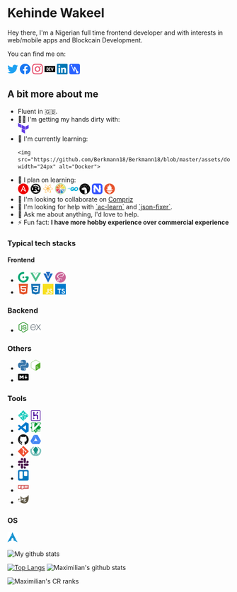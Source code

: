# Kehinde Wakeel

Hey there, I'm a Nigerian full time frontend developer and with interests in web/mobile apps and  Blockcain Development.

You can find me on:
<p>
  <a href="https://twitter.com/tijjken"><img src="https://github.com/Berkmann18/Berkmann18/blob/master/assets/twitter.svg" width="24px" alt="Twitter"></a>
  <a href="https://web.facebook.com/wakeel.kehinde.7/"><img src="https://github.com/Berkmann18/Berkmann18/blob/master/assets/facebook.svg" width="24px" alt="Facebook"></a>
  <a href="https://www.instagram.com/tijj_ken/"><img src="https://github.com/Berkmann18/Berkmann18/blob/master/assets/instagram.svg" width="24px" alt="Instagram"></a>
  <a href="https://dev.to/tijjken"><img src="https://github.com/Berkmann18/Berkmann18/blob/master/assets/dev-dot-to.svg" width="24px" alt="DEV.to"></a>
  <a href="https://www.linkedin.com/in/tijjken/"><img src="https://github.com/Berkmann18/Berkmann18/blob/master/assets/linkedin.svg" width="24px" alt="Linkedin"></a>
  <a href="https://hashnode.com/@kenny82"><img src="https://github.com/Berkmann18/Berkmann18/blob/master/assets/hashnode.svg" width="24px" alt="Hashnode"></a>
</p>

## A bit more about me
<ul>
  <li>Fluent in 🇬🇧.</li>
  <li>
    👨‍💻 I'm getting my hands dirty with:<br>
    <img src="https://github.com/Berkmann18/Berkmann18/blob/master/assets/terraform.svg" width="24px" alt="Terraform">
  </li>
  <li>
    🌱 I'm currently learning:<br>
    
    <img src="https://github.com/Berkmann18/Berkmann18/blob/master/assets/docker.svg" width="24px" alt="Docker">
    
  </li>
  <li>
    🌱 I plan on learning:<br>
    <img src="https://github.com/Berkmann18/Berkmann18/blob/master/assets/ansible.svg" width="24px" alt="Ansible">
    <img src="https://github.com/Berkmann18/Berkmann18/blob/master/assets/rust.svg" width="24px" alt="Rust">
    <a href="https://github.com/neutralinojs/neutralinojs"><img src="https://github.com/Berkmann18/Berkmann18/blob/master/assets/neutralinojs.svg" width="24px" alt="Neutralino"></a>
    <img src="https://github.com/Berkmann18/Berkmann18/blob/master/assets/juce.svg" width="24px" alt="Juce">
    <img src="https://github.com/Berkmann18/Berkmann18/blob/master/assets/go.svg" width="24px" alt="Go">
    <img src="https://github.com/Berkmann18/Berkmann18/blob/master/assets/deno.svg" width="24px" alt="Deno">
    <img src="https://github.com/Berkmann18/Berkmann18/blob/master/assets/nativescript.svg" width="24px" alt="NativeScript">
    <img src="https://github.com/Berkmann18/Berkmann18/blob/master/assets/prometheus.svg" width="24px" alt="Prometheus">
  </li>
  <li>
    👯 I'm looking to collaborate on <a href="https://github.com/Berkmann18/Compriz">Compriz</a>
  </li>
  <li>
    🤝 I'm looking for help with <a href="https://github.com/all-contributors/ac-learn">`ac-learn`</a> and <a href="https://github.com/Berkmann18/json-fixer">`json-fixer`</a>.
  </li>
  <li>
    💬 Ask me about anything, I'd love to help.
    <!-- Especially Vue.js, Software Architecture, Gridsome, Speedcubing, application type decision -->
  </li>
  <!-- <li>
    📝 I often write articles on <a href="https://medium.com/@B.Max">https://medium.com/@B.Max</a>
  </li> -->
  <li>⚡ Fun fact: <strong>I have more hobby experience over commercial experience</strong></li>
</ul>
<!-- - 🔭 I'm currently working on [MBerkmann](https://github.com/Berkmann18/mberkmann) -->

### Typical tech stacks
#### Frontend
- <img src="https://github.com/Berkmann18/Berkmann18/blob/master/assets/gridsome.svg" width="24px" alt="Gridsome"> <img src="https://github.com/Berkmann18/Berkmann18/blob/master/assets/vue-dot-js.svg" width="24px" alt="Vue.js"> <img src="https://github.com/Berkmann18/Berkmann18/blob/master/assets/vuetify.svg" width="24px" alt="Vuetify"> <img src="https://github.com/Berkmann18/Berkmann18/blob/master/assets/sass.svg" width="24px" alt="SCSS">
- <img src="https://github.com/Berkmann18/Berkmann18/blob/master/assets/html5.svg" width="24px" alt="HTML5"> <img src="https://github.com/Berkmann18/Berkmann18/blob/master/assets/css3.svg" width="24px" alt="CSS3"> <img src="https://github.com/Berkmann18/Berkmann18/blob/master/assets/javascript.svg" width="24px" alt="JS"> <img src="https://github.com/Berkmann18/Berkmann18/blob/master/assets/typescript.svg" width="24px" alt="TS">

### Backend
- <img src="https://github.com/Berkmann18/Berkmann18/blob/master/assets/node-dot-js.svg" width="24px" alt="Node.js"> <img src="https://github.com/Berkmann18/Berkmann18/blob/master/assets/express.svg" width="24px" alt="Express.js">


### Others
- <img src="https://github.com/Berkmann18/Berkmann18/blob/master/assets/python.svg" width="24px" alt="Python"> <img src="https://github.com/Berkmann18/Berkmann18/blob/master/assets/gnubash.svg" width="24px" alt="Bash">
- <img src="https://github.com/Berkmann18/Berkmann18/blob/master/assets/markdown.svg" width="24px" alt="Markdown">

### Tools
- <img src="https://github.com/Berkmann18/Berkmann18/blob/master/assets/netlify.svg" width="24px" alt="Netlify"> <img src="https://github.com/Berkmann18/Berkmann18/blob/master/assets/heroku.svg" width="24px" alt="Heroku">
- <img src="https://github.com/Berkmann18/Berkmann18/blob/master/assets/visualstudiocode.svg" width="24px" alt="VSCode"> <img src="https://github.com/Berkmann18/Berkmann18/blob/master/assets/vim.svg" width="24px" alt="Vim">
- <img src="https://github.com/Berkmann18/Berkmann18/blob/master/assets/github.svg" width="24px" alt="GitHub"> <img src="https://github.com/Berkmann18/Berkmann18/blob/master/assets/googledrive.svg" width="24px" alt="Google Drive">
- <img src="https://github.com/Berkmann18/Berkmann18/blob/master/assets/git.svg" width="24px" alt="Git"> <img src="https://github.com/Berkmann18/Berkmann18/blob/master/assets/gitkraken.svg" width="24px" alt="GitKraken">
- <img src="https://github.com/Berkmann18/Berkmann18/blob/master/assets/slack.svg" width="24px" alt="Slack">
- <img src="https://github.com/Berkmann18/Berkmann18/blob/master/assets/trello.svg" width="24px" alt="Trello">
- <img src="https://github.com/Berkmann18/Berkmann18/blob/master/assets/npm.svg" width="24px" alt="NPM">
- <img src="https://github.com/Berkmann18/Berkmann18/blob/master/assets/gimp.svg" width="24px" alt="GIMP">
### OS
<img src="https://github.com/Berkmann18/Berkmann18/blob/master/assets/archlinux.svg" width="24px" alt="ArchLinux">

![My github stats](https://github-readme-stats.vercel.app/api?username=Berkmann18&show_icons=true&hide_border=true&theme=tokyonight)

[![Top Langs](https://github-readme-stats.vercel.app/api/top-langs/?username=Berkmann18)](https://github.com/anuraghazra/github-readme-stats)
![Maximilian's github stats](https://cr-skills-chart-widget.azurewebsites.net/api/api?username=Berkmann18&width=820&tooltip=true&active-skills="HTML,%20CSS,%20JSON,%20JavaScript,%20Python,%20SCSS,%20Shell,%20TypeScript,%20Vue,%20Jupyter%20Notebook,%20Dockerfile,%20Batchfile,%20C#,%20Java,Dart")
<!-- https://docs.codersrank.io/widgets/skills-chart-widget/ -->
![Maximilian's CR ranks](https://cr-ss-service.azurewebsites.net/api/ScreenShot?widget=summary&username=Berkmann18&show-avatar=false)
